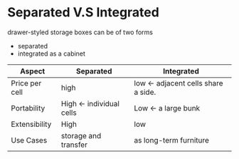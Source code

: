 # Separated V.S Integrated

drawer-styled storage boxes can be of two forms
- separated
- integrated as a cabinet

| Aspect | Separated | Integrated |
| --- | --- | --- |
| Price per cell | high | low <- adjacent cells share a side. |
| Portability | High <- individual cells | Low <- a large bunk |
| Extensibility | High | low |
| Use Cases | storage and transfer | as long-term furniture |